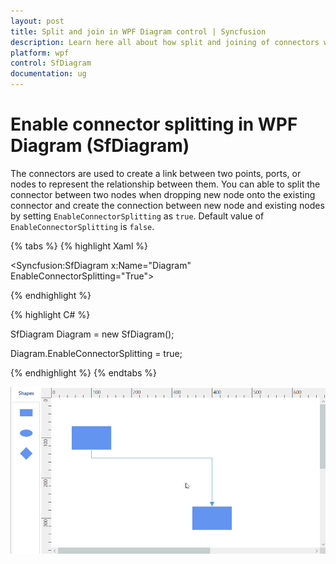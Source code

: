```yaml
---
layout: post
title: Split and join in WPF Diagram control | Syncfusion
description: Learn here all about how split and joining of connectors works in Syncfusion WPF Diagram (SfDiagram) control.
platform: wpf
control: SfDiagram
documentation: ug
---
```


# Enable connector splitting in WPF Diagram (SfDiagram)

The connectors are used to create a link between two points, ports, or nodes to represent the relationship between them. You can able to split the connector between two nodes when dropping new node onto the existing connector and create the connection between new node and existing nodes by setting `EnableConnectorSplitting` as `true`. Default value of `EnableConnectorSplitting` is `false`.

{% tabs %}
{% highlight Xaml %}

<Syncfusion:SfDiagram x:Name="Diagram" EnableConnectorSplitting="True">

{% endhighlight %}

{% highlight C# %}

SfDiagram Diagram = new SfDiagram();

Diagram.EnableConnectorSplitting = true;

{% endhighlight %}
{% endtabs %}

![SplitandJoin](Drag_images/ConnectorSplitting.gif)